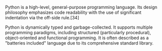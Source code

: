 Python is a high-level, general-purpose programming language. Its design philosophy emphasizes code readability with the use of significant indentation via the off-side rule.[34]

Python is dynamically typed and garbage-collected. It supports multiple programming paradigms, including structured (particularly procedural), object-oriented and functional programming. It is often described as a "batteries included" language due to its comprehensive standard library.
